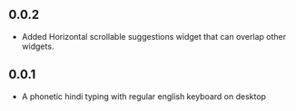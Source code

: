 
## 0.0.2

* Added Horizontal scrollable suggestions widget that can overlap other widgets.

## 0.0.1

* A phonetic hindi typing with regular english keyboard on desktop

